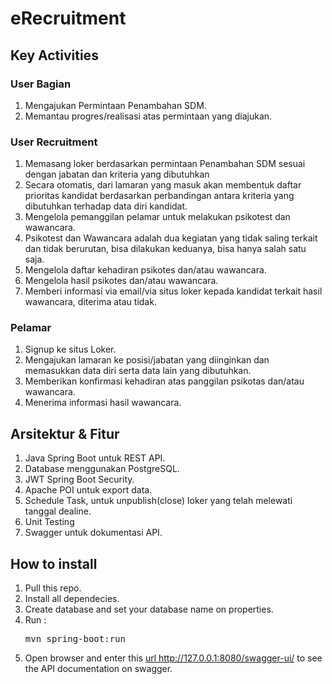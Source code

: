 # eRecruitment

## Key Activities

### **User Bagian**

1. Mengajukan Permintaan Penambahan SDM.
2. Memantau progres/realisasi atas permintaan yang diajukan.

### **User Recruitment**

1. Memasang loker berdasarkan permintaan Penambahan SDM sesuai dengan jabatan dan kriteria yang dibutuhkan
2. Secara otomatis, dari lamaran yang masuk akan membentuk daftar prioritas kandidat berdasarkan perbandingan
   antara kriteria yang dibutuhkan terhadap data diri kandidat.
3. Mengelola pemanggilan pelamar untuk melakukan psikotest dan wawancara.
4. Psikotest dan Wawancara adalah dua kegiatan yang tidak saling terkait dan tidak berurutan, bisa dilakukan keduanya,
   bisa hanya salah satu saja.
5. Mengelola daftar kehadiran psikotes dan/atau wawancara.
6. Mengelola hasil psikotes dan/atau wawancara.
7. Memberi informasi via email/via situs loker kepada kandidat terkait hasil wawancara, diterima atau tidak.

### **Pelamar**

1. Signup ke situs Loker.
2. Mengajukan lamaran ke posisi/jabatan yang diinginkan dan memasukkan data diri serta data lain yang dibutuhkan.
3. Memberikan konfirmasi kehadiran atas panggilan psikotas dan/atau wawancara.
4. Menerima informasi hasil wawancara.

## Arsitektur & Fitur

1. Java Spring Boot untuk REST API.
2. Database menggunakan PostgreSQL.
3. JWT Spring Boot Security.
4. Apache POI untuk export data.
5. Schedule Task, untuk unpublish(close) loker yang telah melewati tanggal dealine.
6. Unit Testing
7. Swagger untuk dokumentasi API.

## How to install

1. Pull this repo.
2. Install all dependecies.
3. Create database and set your database name on properties.
4. Run : <pre>mvn spring-boot:run</pre>
5. Open browser and enter this <a href="http://127.0.0.1:8080/swagger-ui/">url http://127.0.0.1:8080/swagger-ui/ </a>
   to see the API documentation on swagger.


